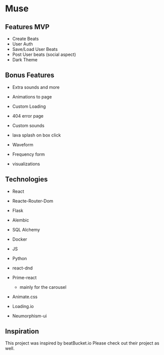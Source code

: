 # Muse

## Features MVP

* Create Beats
* User Auth
* Save/Load User Beats
* Post User beats (social aspect)
* Dark Theme

## Bonus Features

* Extra sounds and more
* Animations to page
* Custom Loading
* 404 error page
* Custom sounds
  
* lava splash on box click
* Waveform
* Frequency form
* visualizations

## Technologies

* React
* Reacte-Router-Dom
* Flask
* Alembic
* SQL Alchemy
* Docker
* JS
* Python
* react-dnd

* Prime-react
  * mainly for the carousel
* Animate.css
* Loading.io
* Neumorphism-ui

## Inspiration

This project was inspired by beatBucket.io
Please check out their project as well.
